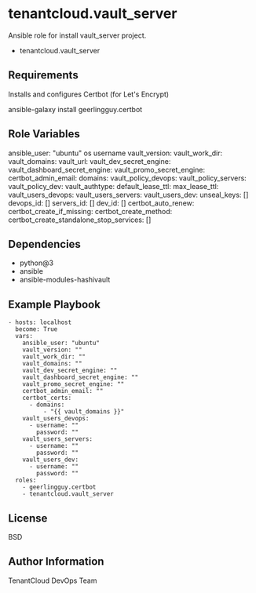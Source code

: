 tenantcloud.vault_server
=========

Ansible role for install vault_server project.

  - tenantcloud.vault_server

Requirements
------------

Installs and configures Certbot (for Let's Encrypt)

  ansible-galaxy install geerlingguy.certbot

Role Variables
--------------

ansible_user: "ubuntu" os username
vault_version:
vault_work_dir:
vault_domains: 
vault_url:
vault_dev_secret_engine:
vault_dashboard_secret_engine:
vault_promo_secret_engine:
certbot_admin_email:
domains:
vault_policy_devops:
vault_policy_servers:
vault_policy_dev:
vault_authtype:
default_lease_ttl:
max_lease_ttl:
vault_users_devops:
vault_users_servers:
vault_users_dev:
unseal_keys: []
devops_id: []
servers_id: []
dev_id: []
certbot_auto_renew:
certbot_create_if_missing:
certbot_create_method:
certbot_create_standalone_stop_services: []

Dependencies
------------

- python@3
- ansible
- ansible-modules-hashivault
  
Example Playbook
----------------

    - hosts: localhost
      become: True
      vars:
        ansible_user: "ubuntu"
        vault_version: ""
        vault_work_dir: ""
        vault_domains: ""
        vault_dev_secret_engine: ""
        vault_dashboard_secret_engine: ""
        vault_promo_secret_engine: ""
        certbot_admin_email: ""
        certbot_certs:
          - domains:
              - "{{ vault_domains }}"
        vault_users_devops:
          - username: ""
            password: ""
        vault_users_servers:
          - username: ""
            password: ""
        vault_users_dev:
          - username: ""
            password: ""
      roles:
        - geerlingguy.certbot
        - tenantcloud.vault_server

License
-------

BSD

Author Information
------------------

TenantCloud DevOps Team
